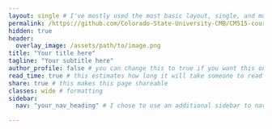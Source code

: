 ```yaml
---
layout: single # I've mostly used the most basic layout, single, and modified it from there but feel free to pick a different one and play around!
permalink: /https://github.com/Colorado-State-University-CMB/CM515-course-2025/ # for example, for the resources page you would put resources
hidden: true
header:
  overlay_image: /assets/path/to/image.png
title: "Your title here"
tagline: "Your subtitle here"   
author_profile: false # you can change this to true if you want this on the side again!
read_time: true # this estimates how long it will take someone to read this page
share: true # this makes this page shareable
classes: wide # formatting
sidebar:
  nav: "your_nav_heading" # I chose to use an additional sidebar to navigate different parts of this page instead of the author profile. If you use this you will have to add a new section to your navigation.yml file, or you can comment this section out.

---
```


